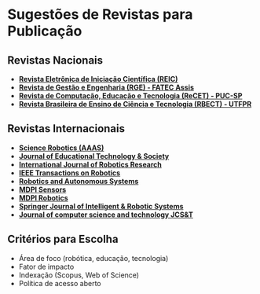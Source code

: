 # Sugestões de Revistas para Publicação

## Revistas Nacionais
- [**Revista Eletrônica de Iniciação Científica (REIC)**](https://seer.ufrgs.br/reic)
- [**Revista de Gestão e Engenharia (RGE) - FATEC Assis**](https://fatecassis.cps.sp.gov.br/revista-cientifica-rge/)
- [**Revista de Computação, Educação e Tecnologia (ReCET) - PUC-SP**](https://revistas.pucsp.br/ReCET)
- [**Revista Brasileira de Ensino de Ciência e Tecnologia (RBECT) - UTFPR**](https://revistas.utfpr.edu.br/rbect)


## Revistas Internacionais
- [**Science Robotics (AAAS)**](https://www.science.org/journal/scirobotics)
- [**Journal of Educational Technology & Society**](https://www.jstor.org/journal/eductechsoci)
- [**International Journal of Robotics Research**](https://journals.sagepub.com/home/ijr)
- [**IEEE Transactions on Robotics**](https://ieeexplore.ieee.org/xpl/RecentIssue.jsp?punumber=8860)
- [**Robotics and Autonomous Systems**](https://www.journals.elsevier.com/robotics-and-autonomous-systems)
- [**MDPI Sensors**](https://www.mdpi.com/journal/sensors)
- [**MDPI Robotics**](https://www.mdpi.com/journal/robotics)
- [**Springer Journal of Intelligent & Robotic Systems**](https://www.springer.com/journal/10846)
- [**Journal of computer science and technology JCS&T**](https://latindex.org/latindex/ficha/9458)

## Critérios para Escolha
- Área de foco (robótica, educação, tecnologia)
- Fator de impacto
- Indexação (Scopus, Web of Science)
- Política de acesso aberto